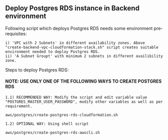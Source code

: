 ## Deploy Postgres RDS instance in Backend environment

Following script which deploys Postgres RDS needs some environment pre-requisites:

    i) 'VPC with 2 Subnets' in different availability zones. Above "create-backend-vpc-cloudformation-stack.sh" script creates suitable environment needed to deploy Postgres RDS.
    ii) 'A Subnet Groupt' with minimum 2 subnets in different availibility zone.

Steps to deploy Postgres RDS:

#### NOTE: USE ONLY ONE OF THE FOLLOWING WAYS TO CREATE POSTGRES RDS

    1.1) RECOMMENDED WAY: Modify the script and edit variable value "POSTGRES_MASTER_USER_PASSWORD", modify other variables as well as per requirement.

    aws/postgres/create-postgres-rds-cloudformation.sh

    1.2) OPTIONAL WAY: Using shell script

    aws/postgres/create-postgres-rds-awscli.sh
